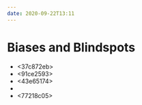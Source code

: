 ```yaml
---
date: 2020-09-22T13:11
---
```


# Biases and Blindspots

- <37c872eb>
- <91ce2593>
- <43e65174>
- <d0cf5a3d>
- <77218c05>
